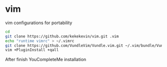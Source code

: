# vim

vim configurations for portability
```sh
cd
git clone https://github.com/kekekevin/vim.git .vim
echo "runtime vimrc" > ~/.vimrc
git clone https://github.com/VundleVim/Vundle.vim.git ~/.vim/bundle/Vundle.vim
vim +PluginInstall +qall
```
After finish YouCompleteMe installation
